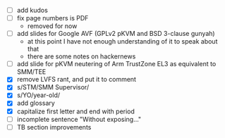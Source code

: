 - [ ] add kudos
- [ ] fix page numbers is PDF
  - removed for now
- [ ] add slides for Google AVF (GPLv2 pKVM and BSD 3-clause gunyah)
  - at this point I have not enough understanding of it to speak about that
  - there are some notes on hackernews
- [ ] add slide for pKVM neutering of Arm TrustZone EL3 as equivalent to SMM/TEE
- [x] remove LVFS rant, and put it to comment
- [x] s/STM/SMM Supervisor/
- [x] s/YO/year-old/
- [x] add glossary
- [x] capitalize first letter and end with period
- [ ] incomplete sentence "Without exposing..."
- [ ] TB section improvements
